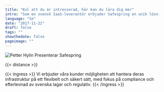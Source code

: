 ```yaml
---
title: "Kul att du är intresserad, här kan du lära dig mer"
intro: "Som en svensk IaaS-leverantör erbjuder Safespring en unik lösning för företag som söker efter hög tillgänglighet, prestanda och säkerhet i en svensk miljö."
language: "Se"
date: "2017-11-22"
draft: false
tags: ""
showthedate: false
pageimage: ""
---
```


![Petter Hylin Presenterar Safespring](/img/event/petter-live.jpg)

{{< distance >}}

{{< ingress >}}
Vi erbjuder våra kunder möjligheten att hantera deras infrastruktur på ett flexibelt och säkert sätt, med fokus på compliance och efterlevnad av svenska lagar och regulativ.
{{< /ingress >}} 